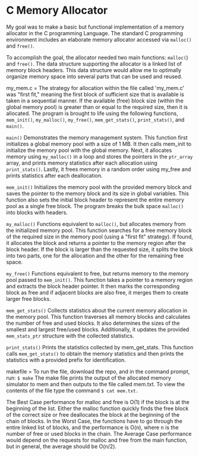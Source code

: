# C Memory Allocator
My goal was to make a basic but functional implementation of a memory allocator in the C programming Language. The standard C programming environment includes an elaborate memory allocator accessed via `malloc()` and `free()`.

To accomplish the goal, the allocator needed two main functions: `malloc(`) and `free()`. The data structure supporting the allocator is a linked list of memory block headers. This  data structure would allow me to optimally organize memory space into several parts that can be used and reused. 

my_mem.c =
The strategy for allocation within the file called 'my_mem.c' was "first fit," meaning the first block of sufficient size that is available is taken in a sequential manner. If the available (free) block size (within the global memory pool) is greater than or equal to the required size, then it is allocated. The program is brought to life using the following functions, `mem_init()`, `my_malloc()`, `my_free()`, `mem_get_stats()`, `print_stats()`, and `main()`.

`main()` Demonstrates the memory management system. This function first initializes a global memory pool with a size of 1 MB. It then calls mem_init to initialize the memory pool with the global memory. Next, it allocates memory using `my_malloc()` in a loop and stores the pointers in the `ptr_array` array, and prints memory statistics after each allocation using `print_stats()`. Lastly, it frees memory in a random order using my_free and prints statistics after each deallocation.

`mem_init()` Initializes the memory pool with the provided memory block and saves the pointer to the memory block and its size in global variables. This function also sets the initial block header to represent the entire memory pool as a single free block. The program breaks the bulk space `malloc()` into blocks with headers.

`my_malloc()` Functions equivalent to `malloc()`, but allocates memory from the initialized memory pool. This function searches for a free memory block of the required size in the memory pool (using a "first fit" strategy). If found, it allocates the block and returns a pointer to the memory region after the block header. If the block is larger than the requested size, it splits the block into two parts, one for the allocation and the other for the remaining free space.

`my_free()` Functions equivalent to free, but returns memory to the memory pool passed to `mem_init()`. This function takes a pointer to a memory region and extracts the block header pointer. It then marks the corresponding block as free and if adjacent blocks are also free, it merges them to create larger free blocks.

`mem_get_stats()` Collects statistics about the current memory allocation in the memory pool. This function traverses all memory blocks and calculates the number of free and used blocks. It also determines the sizes of the smallest and largest free/used blocks. Additionally, it updates the provided `mem_stats_ptr` structure with the collected statistics.

`print_stats()` Prints the statistics collected by mem_get_stats. This function calls `mem_get_stats()` to obtain the memory statistics and then prints the statistics with a provided prefix for identification.

makefile = 
To run the file, download the repo, and in the command prompt, run: `$ make`
The make file prints the output of the allocated memory simulator to mem and then outputs to the file called mem.txt.
To view the contents of the file type the command `$ cat mem.txt.`

The Best Case performance for malloc and free is O(1) if the block is at the beginning of the list. Either the malloc function quickly finds the free block of the correct size or free deallocates the block at the beginning of the chain of blocks.
In the Worst Case, the functions have to go through the entire linked list of blocks, and the performance is O(n), where n is the number of free or used blocks in the chain.
The Average Case performance would depend on the requests for malloc and free from the main function, but in general, the average should be O(n/2).
